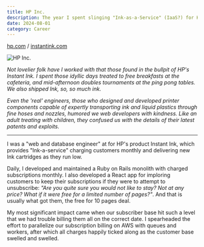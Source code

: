 ```yaml
---
title: HP Inc.
description: The year I spent slinging "Ink-as-a-Service" (IaaS?) for HP Inc. That place is full of real nice folk, and I got really good at table tennis.
date: 2024-08-01
category: Career
---
```



[hp.com](https://www.hp.com/) / [instantink.com](https://www.instantink.com/)

![HP Inc.](https://github.com/user-attachments/assets/a3d1d4a1-fb64-4d5e-a173-f6d08fa6ba10)

_Not lovelier folk have I worked with that those found in the bullpit of HP's Instant Ink. I spent those idyllic days treated to free breakfasts at the cafeteria, and mid-afternoon doubles tournaments at the ping pong tables. We also shipped Ink, so, so much ink._

_Even the 'real' engineers, those who designed and developed printer components capable of expertly transporting ink and liquid plastics through fine hoses and nozzles, humored we web developers with kindness. Like an adult treating with children, they confused us with the details of their latest patents and exploits._

----

I was a "web and database engineer" at for HP's product Instant Ink, which provides "Ink-a-service" charging customers monthly and delivering new Ink cartridges as they run low.

Daily, I developed and maintained a Ruby on Rails monolith with charged subscriptions monthly. I also developed a React app for imploring customers to keep their subscriptions if they were to attempt to unsubscribe: _"Are you quite sure you would not like to stay? Not at any price? What if it were free for a limited number of pages?"_. And that is usually what got them, the free for 10 pages deal.

My most significant impact came when our subscriber base hit such a level that we had trouble billing them all on the correct date. I spearheaded the effort to parallelize our subscription billing on AWS with queues and workers, after which all charges happily ticked along as the customer base swelled and swelled.
